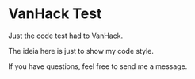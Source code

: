 # VanHack Test

Just the code test had to VanHack.

The ideia here is just to show my code style.

If you have questions, feel free to send me a message.
